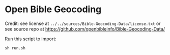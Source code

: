 # Open Bible Geocoding

Credit: see license at `../../sources/Bible-Geocoding-Data/license.txt` or
see source repo at https://github.com/openbibleinfo/Bible-Geocoding-Data/


Run this script to import:
```
sh run.sh
```
